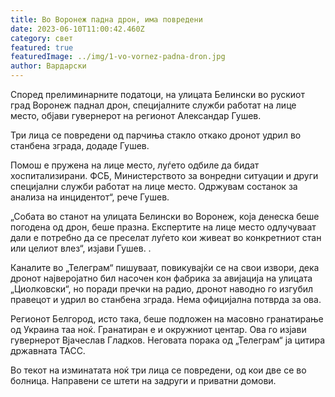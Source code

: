 ```yaml
---
title: Во Воронеж падна дрон, има повредени
date: 2023-06-10T11:00:42.460Z
category: свет
featured: true
featuredImage: ../img/1-vo-vornez-padna-dron.jpg
author: Вардарски
---
```

Според прелиминарните податоци, на улицата Белински во рускиот град Воронеж паднал дрон, специјалните служби работат на лице место, објави гувернерот на регионот Александар Гушев.

Три лица се повредени од парчиња стакло откако дронот удрил во станбена зграда, додаде Гушев.

Помош е пружена на лице место, луѓето одбиле да бидат хоспитализирани. ФСБ, Министерството за вонредни ситуации и други специјални служби работат на лице место. Одржувам состанок за анализа на инцидентот“, рече Гушев.

„Собата во станот на улицата Белински во Воронеж, која денеска беше погодена од дрон, беше празна. Експертите на лице место одлучуваат дали е потребно да се преселат луѓето кои живеат во конкретниот стан или целиот влез“, изјави Гушев. .

Каналите во „Телеграм“ пишуваат, повикувајќи се на свои извори, дека дронот најверојатно бил насочен кон фабрика за авијација на улицата „Циолковски“, но поради пречки на радио, дронот наводно го изгубил правецот и удрил во станбена зграда. Нема официјална потврда за ова.

Регионот Белгород, исто така, беше подложен на масовно гранатирање од Украина таа ноќ. Гранатиран е и окружниот центар. Ова го изјави гувернерот Вјачеслав Гладков. Неговата порака од „Телеграм“ ја цитира државната ТАСС.

Во текот на изминатата ноќ три лица се повредени, од кои две се во болница. Направени се штети на задруги и приватни домови.